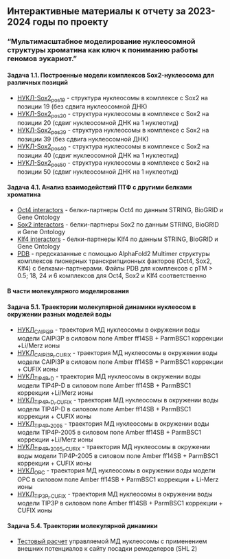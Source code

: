 ##  Интерактивные материалы к отчету за 2023-2024 годы по проекту
### “Мультимасштабное моделирование нуклеосомной структуры хроматина как ключ к пониманию работы геномов эукариот.”

#### Задача 1.1. Построенные модели комплексов Sox2-нуклеосома для различных позиций
* [НУКЛ-Sox2<sub>pos19</sub>](constructed_complexes/sox2_pos_19_shift_0.pdb) - структура нуклеосомы в комплексе с Sox2 на позиции 19 (без сдвига нуклеосомной ДНК)
* [НУКЛ-Sox2<sub>pos20</sub>](constructed_complexes/sox2_pos_20_shift_1.pdb) - структура нуклеосомы в комплексе с Sox2 на позиции 20 (сдвиг нуклеосомной ДНК на 1 нуклеотид)
* [НУКЛ-Sox2<sub>pos39</sub>](constructed_complexes/sox2_pos_39_shift_0.pdb) - структура нуклеосомы в комплексе с Sox2 на позиции 39 (без сдвига нуклеосомной ДНК)
* [НУКЛ-Sox2<sub>pos40</sub>](constructed_complexes/sox2_pos_40_shift_1.pdb) - структура нуклеосомы в комплексе с Sox2 на позиции 40 (сдвиг нуклеосомной ДНК на 1 нуклеотид)
* [НУКЛ-Sox2<sub>pos50</sub>](constructed_complexes/sox2_pos_50_shift_1.pdb) - структура нуклеосомы в комплексе с Sox2 на позиции 50 (сдвиг нуклеосомной ДНК на 1 нуклеотид)

#### Задача 4.1. Анализ взаимодействий ПТФ с другими белками хроматина
* [Oct4 interactors](PTF_interactors/oct4_interactors.html) - белки-партнеры Oct4 по данным STRING, BioGRID и Gene Ontology
* [Sox2 interactors](PTF_interactors/sox2_interactors.html) - белки-партнеры Sox2 по данным STRING, BioGRID и Gene Ontology
* [Klf4 interactors](PTF_interactors/klf4_interactors.html) - белки-партнеры Klf4 по данным STRING, BioGRID и Gene Ontology
* [PDB](PTF_structures/best_structures.zip) - предсказанные с помощью AlphaFold2 Multimer структуры комплексов пионерных транскрипционных факторов (Oct4, Sox2, Klf4) с белками-партнерами. Файлы PDB для комплексов с pTM > 0.5; 18, 24 и 6 комплексов для Oct4, Sox2 и Klf4 соответственно
  
#### В части молекулярного моделирования
#### Задача 5.1. Траектории молекулярной динамики нуклеосом в окружении разных моделей воды 
* [НУКЛ<sub>CAIPi3P</sub>](trajectories/ncp_caipi3p) - траектория МД нуклеосомы в окружении воды модели CAIPi3P в силовом поле Amber ff14SB + ParmBSC1 коррекции +Li/Merz ионы 
* [НУКЛ<sub>CAIPi3P, CUFIX</sub>](trajectories/ncp_caipi3p_cufix) - траектория МД нуклеосомы в окружении воды модели CAIPi3P в силовом поле Amber ff14SB + ParmBSC1 коррекции + CUFIX ионы 
* [НУКЛ<sub>TIP4P-D</sub>](trajectories/ncp_tip4pd) - траектория МД нуклеосомы в окружении воды модели TIP4P-D в силовом поле Amber ff14SB + ParmBSC1 коррекции +Li/Merz ионы 
* [НУКЛ<sub>TIP4P-D, CUFIX</sub>](trajectories/ncp_tip4pd_cufix) - траектория МД нуклеосомы в окружении воды модели TIP4P-D в силовом поле Amber ff14SB + ParmBSC1 коррекции + CUFIX ионы 
* [НУКЛ<sub>TIP4P-2005</sub>](trajectories/ncp_tip4p2005) - траектория МД нуклеосомы в окружении воды модели TIP4P-2005 в силовом поле Amber ff14SB + ParmBSC1 коррекции +Li/Merz ионы 
* [НУКЛ<sub>TIP4P-2005, CUFIX</sub>](trajectories/ncp_tip4p2005_cufix) - траектория МД нуклеосомы в окружении воды модели TIP4P-2005 в силовом поле Amber ff14SB + ParmBSC1 коррекции + CUFIX ионы
* [НУКЛ<sub>OPC</sub>](trajectories/ncp_opc) - траектория МД нуклеосомы в окружении воды модели OPC в силовом поле Amber ff14SB + ParmBSC1 коррекции + Li-Merz ионы 
* [НУКЛ<sub>TIP3P, CUFIX</sub>](trajectories/ncp_tip3p_opc) - траектория МД нуклеосомы в окружении воды модели TIP3P в силовом поле Amber ff14SB + ParmBSC1 коррекции + CUFIX ионы 

#### Задача 5.4. Траектории молекулярной динамики 
* [Тестовый расчет](trajectories/rbbna_test) управляемой МД нуклеосомы с применением внешних потенциалов к сайту посадки ремоделеров (SHL 2)
